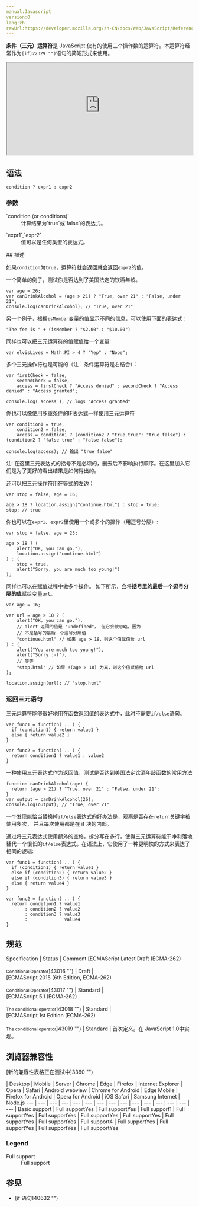 ```yaml
---
manual:Javascript
version:0
lang:zh
rawUrl:https://developer.mozilla.org/zh-CN/docs/Web/JavaScript/Reference/Operators/Conditional_Operator
---
```






**条件（三元）运算符**是 JavaScript 仅有的使用三个操作数的运算符。本运算符经常作为`[if]22329 "")`语句的简短形式来使用。

<iframe src='https://interactive-examples.mdn.mozilla.net/pages/js/expressions-conditionaloperators.html' width='100%' height='250'></iframe>

## 语法<a name="语法"></a>

```
condition ? expr1 : expr2 
```

### 参数<a name="参数"></a>
<dl><dt id=''>`condition (or conditions)`</dt><dd>计算结果为`true`或`false`的表达式。</dd></dl><dl><dt id=''>`expr1`,`expr2`</dt><dd>值可以是任何类型的表达式。</dd></dl>
## 描述<a name="描述"></a>


如果`condition`为`true`，运算符就会返回就会返回`expr2`的值。



一个简单的例子，测试你是否达到了美国法定的饮酒年龄。


```
var age = 26;
var canDrinkAlcohol = (age > 21) ? "True, over 21" : "False, under 21";
console.log(canDrinkAlcohol); // "True, over 21"
```


另一个例子，根据`isMember`变量的值显示不同的信息，可以使用下面的表达式：


```
"The fee is " + (isMember ? "$2.00" : "$10.00")
```


同样也可以把三元运算符的值赋值给一个变量:


```
var elvisLives = Math.PI > 4 ? "Yep" : "Nope";
```


多个三元操作符也是可能的（注：条件运算符是右结合）：


```
var firstCheck = false,
    secondCheck = false,
    access = firstCheck ? "Access denied" : secondCheck ? "Access denied" : "Access granted";
  
console.log( access ); // logs "Access granted"
```


你也可以像使用多重条件的IF表达式一样使用三元运算符


```
var condition1 = true,
    condition2 = false,
    access = condition1 ? (condition2 ? "true true": "true false") : (condition2 ? "false true" : "false false");

console.log(access); // 输出 "true false"
```


注: 在这里三元表达式的括号不是必须的，删去后不影响执行顺序。在这里加入它们是为了更好的看出结果是如何得出的。



还可以把三元操作符用在等式的左边：


```
var stop = false, age = 16;

age > 18 ? location.assign("continue.html") : stop = true;
stop; // true
```


你也可以在`expr1`、`expr2`里使用一个或多个的操作（用逗号分隔）:


```
var stop = false, age = 23;

age > 18 ? (
    alert("OK, you can go."),
    location.assign("continue.html")
) : (
    stop = true,
    alert("Sorry, you are much too young!")
);
```


同样也可以在赋值过程中做多个操作。 如下所示，会将**括号里的最后一个逗号分隔的值**赋给变量`url`。


```
var age = 16;

var url = age > 18 ? (
    alert("OK, you can go."), 
    // alert 返回的值是 "undefined"， 但它会被忽略，因为
    // 不是括号的最后一个逗号分隔值
    "continue.html" // 如果 age > 18，则这个值赋值给 url
) : (
    alert("You are much too young!"),
    alert("Sorry :-("),
    // 等等
    "stop.html" // 如果 !(age > 18) 为真，则这个值赋值给 url
);

location.assign(url); // "stop.html"
```

### 返回三元语句<a name="返回三元语句"></a>


三元运算符能够很好地用在函数返回值的表达式中，此时不需要`if/else`语句。


```
var func1 = function( .. ) {
  if (condition1) { return value1 }
  else { return value2 }
}

var func2 = function( .. ) {
  return condition1 ? value1 : value2
}
```


一种使用三元表达式作为返回值，测试是否达到美国法定饮酒年龄函数的常用方法


```
function canDrinkAlcohol(age) {
  return (age > 21) ? "True, over 21" : "False, under 21";
}
var output = canDrinkAlcohol(26);
console.log(output); // "True, over 21"
```


一个发现能恰当替换掉`if/else`表达式的好办法是，观察是否存在`return`关键字被使用多次， 并且每次使用都是在 if 块的内部。



通过将三元表达式使用额外的空格，拆分写在多行，使得三元运算符能干净利落地替代一个很长的`if/else`表达式。在语法上，它使用了一种更明快的方式来表达了相同的逻辑:


```
var func1 = function( .. ) {
  if (condition1) { return value1 }
  else if (condition2) { return value2 }
  else if (condition3) { return value3 }
  else { return value4 }
}

var func2 = function( .. ) {
  return condition1 ? value1
       : condition2 ? value2
       : condition3 ? value3
       :              value4
}
```





## 规范<a name="规范"></a>

Specification | Status | Comment 
[ECMAScript Latest Draft (ECMA-262)<br></br><small>Conditional Operator</small>]43016 "") | Draft |  
[ECMAScript 2015 (6th Edition, ECMA-262)<br></br><small>Conditional Operator</small>]43017 "") | Standard |  
[ECMAScript 5.1 (ECMA-262)<br></br><small>The conditional operator</small>]43018 "") | Standard |  
[ECMAScript 1st Edition (ECMA-262)<br></br><small>The conditional operator</small>]43019 "") | Standard | 首次定义。在 JavaScript 1.0中实现。 


## 浏览器兼容性<a name="浏览器兼容性"></a>
[新的兼容性表格正在测试中<i></i>]3360 "")

 | <abbr>Desktop<i></i></abbr> | <abbr>Mobile<i></i></abbr> | <abbr>Server<i></i></abbr> 
 | <abbr>Chrome<i></i></abbr> | <abbr>Edge<i></i></abbr> | <abbr>Firefox<i></i></abbr> | <abbr>Internet Explorer<i></i></abbr> | <abbr>Opera<i></i></abbr> | <abbr>Safari<i></i></abbr> | <abbr>Android webview<i></i></abbr> | <abbr>Chrome for Android<i></i></abbr> | <abbr>Edge Mobile<i></i></abbr> | <abbr>Firefox for Android<i></i></abbr> | <abbr>Opera for Android<i></i></abbr> | <abbr>iOS Safari<i></i></abbr> | <abbr>Samsung Internet<i></i></abbr> | <abbr>Node.js<i></i></abbr> 
 ---  |  ---  |  ---  |  ---  |  ---  |  ---  |  ---  |  ---  |  ---  |  ---  |  ---  |  ---  |  ---  |  ---  |  ---  | 
Basic support | <abbr>Full support</abbr>Yes | <abbr>Full support</abbr>Yes | <abbr>Full support</abbr>1 | <abbr>Full support</abbr>Yes | <abbr>Full support</abbr>Yes | <abbr>Full support</abbr>Yes | <abbr>Full support</abbr>Yes | <abbr>Full support</abbr>Yes | <abbr>Full support</abbr>Yes | <abbr>Full support</abbr>4 | <abbr>Full support</abbr>Yes | <abbr>Full support</abbr>Yes | <abbr>Full support</abbr>Yes | <abbr>Full support</abbr>Yes 


### Legend<a name="Legend"></a>
<dl><dt id=''><abbr>Full support</abbr></dt><dd>Full support</dd></dl>

## 参见<a name="参见"></a>

* [if 语句]40632 "")



